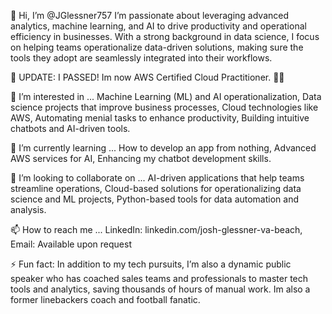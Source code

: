👋 Hi, I’m @JGlessner757
I’m passionate about leveraging advanced analytics, machine learning, and AI to drive productivity and operational efficiency in businesses. With a strong background in data science, I focus on helping teams operationalize data-driven solutions, making sure the tools they adopt are seamlessly integrated into their workflows.

🚨 UPDATE: I PASSED!  Im now AWS Certified Cloud Practitioner.  🎉🥳

🤔 I’m interested in ...
Machine Learning (ML) and AI operationalization, 
Data science projects that improve business processes, 
Cloud technologies like AWS, 
Automating menial tasks to enhance productivity, 
Building intuitive chatbots and AI-driven tools.

🌱 I’m currently learning ...
How to develop an app from nothing,
Advanced AWS services for AI, 
Enhancing my chatbot development skills.

💞️ I’m looking to collaborate on ...
AI-driven applications that help teams streamline operations, 
Cloud-based solutions for operationalizing data science and ML projects, 
Python-based tools for data automation and analysis.

📫 How to reach me ...
LinkedIn: linkedin.com/josh-glessner-va-beach, 
Email: Available upon request

⚡ Fun fact:
In addition to my tech pursuits, I’m also a dynamic public speaker who has coached sales teams and professionals to master tech tools and analytics, saving thousands of hours of manual work.  Im also a former linebackers coach and football fanatic.

<!---
Gmuman7/Gmuman7 is a ✨ special ✨ repository because its `README.md` (this file) appears on your GitHub profile.
You can click the Preview link to take a look at your changes.
--->
